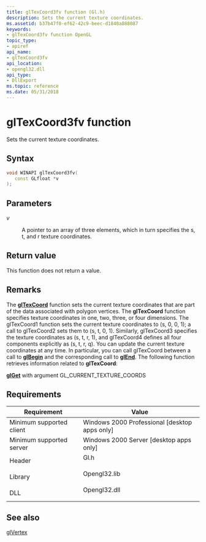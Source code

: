 ```yaml
---
title: glTexCoord3fv function (Gl.h)
description: Sets the current texture coordinates.
ms.assetid: b37b47f0-ef62-42c9-beec-d1840a888087
keywords:
- glTexCoord3fv function OpenGL
topic_type:
- apiref
api_name:
- glTexCoord3fv
api_location:
- opengl32.dll
api_type:
- DllExport
ms.topic: reference
ms.date: 05/31/2018
---
```


# glTexCoord3fv function

Sets the current texture coordinates.

## Syntax


```C++
void WINAPI glTexCoord3fv(
   const GLfloat *v
);
```



## Parameters

<dl> <dt>

*v* 
</dt> <dd>

A pointer to an array of three elements, which in turn specifies the s, t, and r texture coordinates.

</dd> </dl>

## Return value

This function does not return a value.

## Remarks

The [**glTexCoord**](gltexcoord-functions.md) function sets the current texture coordinates that are part of the data associated with polygon vertices. The **glTexCoord** function specifies texture coordinates in one, two, three, or four dimensions. The glTexCoord1 function sets the current texture coordinates to (s, 0, 0, 1); a call to glTexCoord2 sets them to (s, t, 0, 1). Similarly, glTexCoord3 specifies the texture coordinates as (s, t, r, 1), and glTexCoord4 defines all four components explicitly as (s, t, r, q). You can update the current texture coordinates at any time. In particular, you can call glTexCoord between a call to [**glBegin**](glbegin.md) and the corresponding call to [**glEnd**](glend.md). The following function retrieves information related to **glTexCoord**:

[**glGet**](glgetbooleanv--glgetdoublev--glgetfloatv--glgetintegerv.md) with argument GL\_CURRENT\_TEXTURE\_COORDS

## Requirements



| Requirement | Value |
|-------------------------------------|-----------------------------------------------------------------------------------------|
| Minimum supported client<br/> | Windows 2000 Professional \[desktop apps only\]<br/>                              |
| Minimum supported server<br/> | Windows 2000 Server \[desktop apps only\]<br/>                                    |
| Header<br/>                   | <dl> <dt>Gl.h</dt> </dl>         |
| Library<br/>                  | <dl> <dt>Opengl32.lib</dt> </dl> |
| DLL<br/>                      | <dl> <dt>Opengl32.dll</dt> </dl> |



## See also

<dl> <dt>

[glVertex](glvertex-functions.md)
</dt> </dl>

 

 





